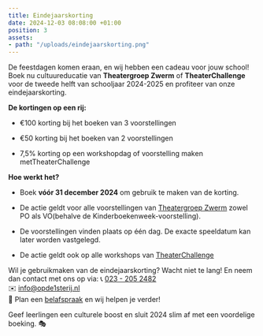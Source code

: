 ```yaml
---
title: Eindejaarskorting
date: 2024-12-03 08:08:00 +01:00
position: 3
assets:
- path: "/uploads/eindejaarskorting.png"
---
```


De feestdagen komen eraan, en wij hebben een cadeau voor jouw school! Boek nu cultuureducatie van **Theatergroep Zwerm** of **TheaterChallenge** voor de tweede helft van schooljaar 2024-2025 en profiteer van onze eindejaarskorting.

**De kortingen op een rij:**

* €100 korting bij het boeken van 3 voorstellingen

* €50 korting bij het boeken van 2 voorstellingen

* 7,5% korting op een workshopdag of voorstelling maken metTheaterChallenge

**Hoe werkt het?**

* Boek **vóór 31 december 2024** om gebruik te maken van de korting.

* De actie geldt voor alle voorstellingen van [Theatergroep Zwerm](https://www.opde1sterij.nl/theatergroep-zwerm/) zowel PO als VO(behalve de Kinderboekenweek-voorstelling).

* De voorstellingen vinden plaats op één dag. De exacte speeldatum kan later worden vastgelegd.

* De actie geldt ook op alle workshops van [TheaterChallenge](https://www.opde1sterij.nl/theaterchallenge/)

Wil je gebruikmaken van de eindejaarskorting? Wacht niet te lang! En neem dan contact met ons op via:
📞 <a href="tel:\+31232052482" title="Bel Op de eerste rij">023 - 205 2482</a>\
✉️ [info@opde1sterij.nl](mailto:info@opde1sterij.nl)\
📅 Plan een [belafspraak](https://calendly.com/opde1sterij/bellen-over-eindejaarskorting) en wij helpen je verder!

Geef leerlingen een culturele boost en sluit 2024 slim af met een voordelige boeking. 🎭